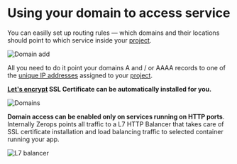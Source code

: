 # Using your domain to access service

You can easilly set up routing rules — which domains and their locations should point to which service inside your [project](/documentation/overview/projects-and-services-structure.html#project).

![Domain add](/domain-add.png "Domain add")

All you need to do it point your domains A and / or AAAA records to one of the [unique IP addresses](/documentation/routing/unique-ipv4-ipv6-addresses.html) assigned to your [project](/documentation/overview/projects-and-services-structure.html#project).

**[Let's encrypt](https://letsencrypt.org/) SSL Certificate can be automatically installed for you.**

![Domains](/domains.png "Domains")

**Domain access can be enabled only on services running on HTTP ports**. Internally Zerops points all traffic to a L7 HTTP Balancer that takes care of SSL certificate installation and load balancing traffic to selected container running your app.

![L7 balancer](/l7balancer.png "L7 balancer")
